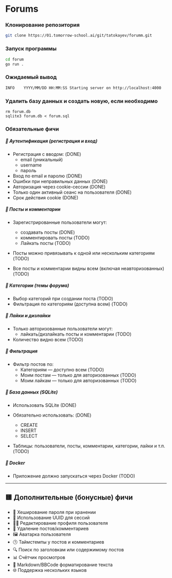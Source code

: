 # Forums

### Клонирование репозитория
```bash
git clone https://01.tomorrow-school.ai/git/tatokayev/forumm.git
```

### Запуск программы
```bash
cd forum
go run .
```

### Ожидаемый вывод
```bash
INFO    YYYY/MM/DD HH:MM:SS Starting server on http://localhost:4000
```

### Удалить базу данных и создать новую, если необходимо
```
rm forum.db
sqlite3 forum.db < forum.sql
```

### Обязательные фичи

##### 📌 Аутентификация (регистрация и вход)

* Регистрация с вводом: (DONE)
  * email (уникальный)
  * username
  * пароль
* Вход по email и паролю (DONE)
* Ошибки при неправильных данных (DONE)
* Авторизация через cookie-сессии (DONE)
* Только один активный сеанс на пользователя (DONE)
* Срок действия cookie (DONE)

##### 📌 Посты и комментарии

* Зарегистрированные пользователи могут:
  * создавать посты (DONE)
  * комментировать посты (TODO)
  * Лайкать посты (TODO)

* Посты можно привязывать к одной или нескольким категориям (TODO)
* Все посты и комментарии видны всем (включая неавторизованных) (TODO)

##### 📌 Категории (темы форума)

* Выбор категорий при создании поста (TODO)
* Фильтрация по категориям (доступна всем) (TODO)

##### 📌 Лайки и дизлайки

* Только авторизованные пользователи могут:
  * лайкать/дизлайкать посты и комментарии (TODO)
* Количество видно всем (TODO)

##### 📌 Фильтрация

* Фильтр постов по:
  * Категориям — доступно всем (TODO)
  * Моим постам — только для авторизованных (TODO)
  * Моим лайкам — только для авторизованных (TODO)

##### 📌 База данных (SQLite)

* Использовать SQLite (DONE)
* Обязательно использовать: (DONE)

  * CREATE
  * INSERT
  * SELECT
* Таблицы: пользователи, посты, комментарии, категории, лайки и т.п. (TODO)

##### 📌 Docker

* Приложение должно запускаться через Docker (TODO)

---

## 🟨 Дополнительные (бонусные) фичи

* 🔐 Хеширование пароля при хранении
* 🧾 Использование UUID для сессий
* 🧑‍💼 Редактирование профиля пользователя
* 🧹 Удаление постов/комментариев
* 🖼️ Аватарка пользователя
* 🕒 Таймстемпы у постов и комментариев
* 🔍 Поиск по заголовкам или содержимому постов
* 📊 Счётчик просмотров
* 🧾 Markdown/BBCode форматирование текста
* 🌐 Поддержка нескольких языков